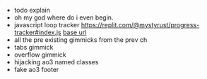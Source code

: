 * todo explain
* oh my god where do i even begin.
* javascript loop tracker https://replit.com/@mystyrust/progress-tracker#index.js [base url](https://progress-tracker.mystyrust.repl.co)
* all the pre existing gimmicks from the prev ch
* tabs gimmick
* overflow gimmick
* hijacking ao3 named classes
* fake ao3 footer